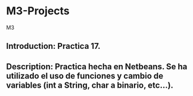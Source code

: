 # M3-Projects
M3
## Introduction: Practica 17.
## Description: Practica hecha en Netbeans. Se ha utilizado el uso de funciones y cambio de variables (int a String, char a binario, etc...).
